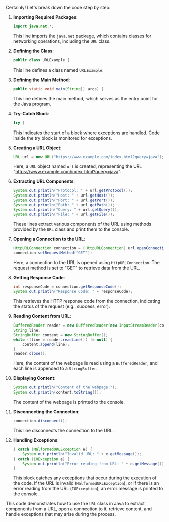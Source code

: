 Certainly! Let's break down the code step by step:

1. **Importing Required Packages**:
   ```java
   import java.net.*;
   ```
   This line imports the `java.net` package, which contains classes for networking operations, including the `URL` class.

2. **Defining the Class**:
   ```java
   public class URLExample {
   ```
   This line defines a class named `URLExample`.

3. **Defining the Main Method**:
   ```java
   public static void main(String[] args) {
   ```
   This line defines the main method, which serves as the entry point for the Java program.

4. **Try-Catch Block**:
   ```java
   try {
   ```
   This indicates the start of a block where exceptions are handled. Code inside the try block is monitored for exceptions.

5. **Creating a URL Object**:
   ```java
   URL url = new URL("https://www.example.com/index.html?query=java");
   ```
   Here, a `URL` object named `url` is created, representing the URL "https://www.example.com/index.html?query=java".

6. **Extracting URL Components**:
   ```java
   System.out.println("Protocol: " + url.getProtocol());
   System.out.println("Host: " + url.getHost());
   System.out.println("Port: " + url.getPort());
   System.out.println("Path: " + url.getPath());
   System.out.println("Query: " + url.getQuery());
   System.out.println("File: " + url.getFile());
   ```
   These lines extract various components of the URL using methods provided by the `URL` class and print them to the console.

7. **Opening a Connection to the URL**:
   ```java
   HttpURLConnection connection = (HttpURLConnection) url.openConnection();
   connection.setRequestMethod("GET");
   ```
   Here, a connection to the URL is opened using `HttpURLConnection`. The request method is set to "GET" to retrieve data from the URL.

8. **Getting Response Code**:
   ```java
   int responseCode = connection.getResponseCode();
   System.out.println("Response Code: " + responseCode);
   ```
   This retrieves the HTTP response code from the connection, indicating the status of the request (e.g., success, error).

9. **Reading Content from URL**:
   ```java
   BufferedReader reader = new BufferedReader(new InputStreamReader(connection.getInputStream()));
   String line;
   StringBuffer content = new StringBuffer();
   while ((line = reader.readLine()) != null) {
       content.append(line);
   }
   reader.close();
   ```
   Here, the content of the webpage is read using a `BufferedReader`, and each line is appended to a `StringBuffer`.

10. **Displaying Content**:
    ```java
    System.out.println("Content of the webpage:");
    System.out.println(content.toString());
    ```
    The content of the webpage is printed to the console.

11. **Disconnecting the Connection**:
    ```java
    connection.disconnect();
    ```
    This line disconnects the connection to the URL.

12. **Handling Exceptions**:
    ```java
    } catch (MalformedURLException e) {
        System.out.println("Invalid URL: " + e.getMessage());
    } catch (IOException e) {
        System.out.println("Error reading from URL: " + e.getMessage());
    }
    ```
    This block catches any exceptions that occur during the execution of the code. If the URL is invalid (`MalformedURLException`), or if there is an error reading from the URL (`IOException`), an error message is printed to the console.

This code demonstrates how to use the `URL` class in Java to extract components from a URL, open a connection to it, retrieve content, and handle exceptions that may arise during the process.
